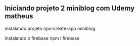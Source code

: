 ## Iniciando projeto 2  miniblog com Udemy matheus 

instalando projeto 
npx-create-app miniblog

instalando o firebase 
npm i firebase 

